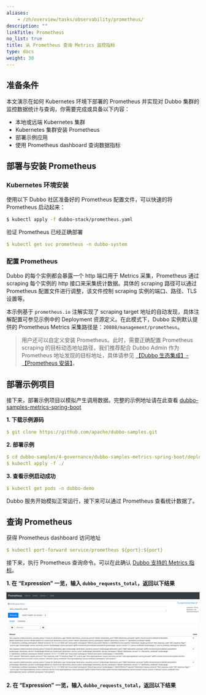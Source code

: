 ```yaml
---
aliases:
    - /zh/overview/tasks/observability/prometheus/
description: ""
linkTitle: Prometheus
no_list: true
title: 从 Prometheus 查询 Metrics 监控指标
type: docs
weight: 30
---
```



## 准备条件
本文演示在如何 Kubernetes 环境下部署的 Prometheus 并实现对 Dubbo 集群的监控数据统计与查询，你需要完成或具备以下内容：
* 本地或远端 Kubernetes 集群
* Kubernetes 集群安装 Prometheus
* 部署示例应用
* 使用 Prometheus dashboard 查询数据指标

## 部署与安装 Prometheus
### Kubernetes 环境安装
使用以下 Dubbo 社区准备好的 Prometheus 配置文件，可以快速的将 Prometheus 启动起来：

```sh
$ kubectl apply -f dubbo-stack/prometheus.yaml
```

验证 Prometheus 已经正确部署
```yaml
$ kubectl get svc prometheus -n dubbo-system
```

### 配置 Prometheus

Dubbo 的每个实例都会暴露一个 http 端口用于 Metrics 采集，Prometheus 通过 scraping 每个实例的 http 接口来采集统计数据。具体的 scraping 路径可以通过 Prometheus 配置文件进行调整，该文件控制 scraping 实例的端口、路径、TLS 设置等。

本示例基于 `prometheus.io` 注解实现了 scraping target 地址的自动发现，具体注解配置可参见示例中的 Deployment 资源定义。在此模式下，Dubbo 实例默认提供的 Prometheus Metrics 采集路径是：`20888/management/prometheus`。

> 用户还可以自定义安装 Prometheus。此时，需要正确配置 Prometheus scraping 的目标动态地址路径，我们推荐配合 Dubbo Admin 作为 Prometheus 地址发现的目标地址，具体请参见 [【Dubbo 生态集成】-【Prometheus 安装】](../../../reference/integrations/prometheus/)。

## 部署示例项目
接下来，部署示例项目以模拟产生调用数据。完整的示例地址请在此查看 [dubbo-samples-metrics-spring-boot](https://github.com/apache/dubbo-samples/tree/master/4-governance/dubbo-samples-metrics-spring-boot)

**1. 下载示例源码**

```yaml
$ git clone https://github.com/apache/dubbo-samples.git
```

**2. 部署示例**

```yaml
$ cd dubbo-samples/4-governance/dubbo-samples-metrics-spring-boot/deploy/k8s
$ kubectl apply -f ./
```

**3. 查看示例启动成功**
```yaml
$ kubectl get pods -n dubbo-demo
```

Dubbo 服务开始模拟正常运行，接下来可以通过 Prometheus 查看统计数据了。

## 查询 Prometheus

获得 Prometheus dashboard 访问地址
```yaml
$ kubectl port-forward service/prometheus ${port}:${port}
```

接下来，执行 Prometheus 查询命令。可以在此确认 [Dubbo 支持的 Metrics 指标](../../../reference/proposals/metrics/)。

**1. 在 “Expression” 一览，输入 `dubbo_requests_total`，返回以下结果**

![img](/imgs/v3/tasks/observability/prometheus.png)

**2. 在 “Expression” 一览，输入 `dubbo_requests_total`，返回以下结果**